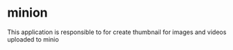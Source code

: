 # minion
This application is responsible to for create thumbnail for images and videos uploaded to minio
